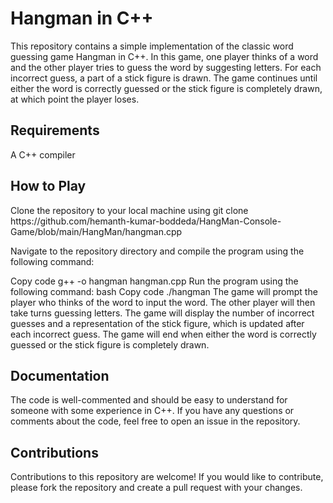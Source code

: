 <h1>Hangman in C++</h1>
This repository contains a simple implementation of the classic word guessing game Hangman in C++. In this game, one player thinks of a word and the other player tries to guess the word by suggesting letters. For each incorrect guess, a part of a stick figure is drawn. The game continues until either the word is correctly guessed or the stick figure is completely drawn, at which point the player loses.

<h2>Requirements</h2>
A C++ compiler
<h2>How to Play</h2>
Clone the repository to your local machine using git clone https://github.com/hemanth-kumar-boddeda/HangMan-Console-Game/blob/main/HangMan/hangman.cpp

Navigate to the repository directory and compile the program using the following command:

Copy code
g++ -o hangman hangman.cpp
Run the program using the following command:
bash
Copy code
./hangman
The game will prompt the player who thinks of the word to input the word. The other player will then take turns guessing letters. The game will display the number of incorrect guesses and a representation of the stick figure, which is updated after each incorrect guess. The game will end when either the word is correctly guessed or the stick figure is completely drawn.
<h2>Documentation</h2>
The code is well-commented and should be easy to understand for someone with some experience in C++. If you have any questions or comments about the code, feel free to open an issue in the repository.

<h2>Contributions</h2>
Contributions to this repository are welcome! If you would like to contribute, please fork the repository and create a pull request with your changes.
